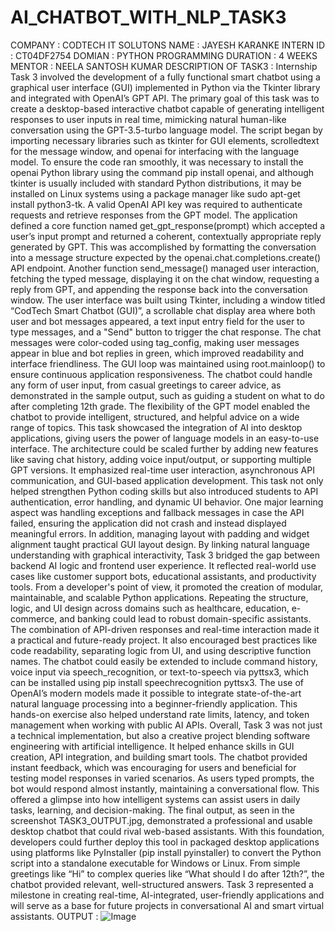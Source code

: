 # AI_CHATBOT_WITH_NLP_TASK3
COMPANY : CODTECH IT SOLUTONS
NAME : JAYESH KARANKE
INTERN ID : CT04DF2754
DOMIAN : PYTHON PROGRAMMING
DURATION : 4 WEEKS
MENTOR : NEELA SANTOSH KUMAR
DESCRIPTION OF TASK3 : Internship Task 3 involved the development of a fully functional smart chatbot using a graphical user interface (GUI) implemented in Python via the Tkinter library and integrated with OpenAI’s GPT API. The primary goal of this task was to create a desktop-based interactive chatbot capable of generating intelligent responses to user inputs in real time, mimicking natural human-like conversation using the GPT-3.5-turbo language model. The script began by importing necessary libraries such as tkinter for GUI elements, scrolledtext for the message window, and openai for interfacing with the language model. To ensure the code ran smoothly, it was necessary to install the openai Python library using the command pip install openai, and although tkinter is usually included with standard Python distributions, it may be installed on Linux systems using a package manager like sudo apt-get install python3-tk. A valid OpenAI API key was required to authenticate requests and retrieve responses from the GPT model. The application defined a core function named get_gpt_response(prompt) which accepted a user’s input prompt and returned a coherent, contextually appropriate reply generated by GPT. This was accomplished by formatting the conversation into a message structure expected by the openai.chat.completions.create() API endpoint. Another function send_message() managed user interaction, fetching the typed message, displaying it on the chat window, requesting a reply from GPT, and appending the response back into the conversation window. The user interface was built using Tkinter, including a window titled “CodTech Smart Chatbot (GUI)”, a scrollable chat display area where both user and bot messages appeared, a text input entry field for the user to type messages, and a "Send" button to trigger the chat response. The chat messages were color-coded using tag_config, making user messages appear in blue and bot replies in green, which improved readability and interface friendliness. The GUI loop was maintained using root.mainloop() to ensure continuous application responsiveness. The chatbot could handle any form of user input, from casual greetings to career advice, as demonstrated in the sample output, such as guiding a student on what to do after completing 12th grade. The flexibility of the GPT model enabled the chatbot to provide intelligent, structured, and helpful advice on a wide range of topics. This task showcased the integration of AI into desktop applications, giving users the power of language models in an easy-to-use interface. The architecture could be scaled further by adding new features like saving chat history, adding voice input/output, or supporting multiple GPT versions. It emphasized real-time user interaction, asynchronous API communication, and GUI-based application development. This task not only helped strengthen Python coding skills but also introduced students to API authentication, error handling, and dynamic UI behavior. One major learning aspect was handling exceptions and fallback messages in case the API failed, ensuring the application did not crash and instead displayed meaningful errors. In addition, managing layout with padding and widget alignment taught practical GUI layout design. By linking natural language understanding with graphical interactivity, Task 3 bridged the gap between backend AI logic and frontend user experience. It reflected real-world use cases like customer support bots, educational assistants, and productivity tools. From a developer's point of view, it promoted the creation of modular, maintainable, and scalable Python applications. Repeating the structure, logic, and UI design across domains such as healthcare, education, e-commerce, and banking could lead to robust domain-specific assistants. The combination of API-driven responses and real-time interaction made it a practical and future-ready project. It also encouraged best practices like code readability, separating logic from UI, and using descriptive function names. The chatbot could easily be extended to include command history, voice input via speech_recognition, or text-to-speech via pyttsx3, which can be installed using pip install speechrecognition pyttsx3. The use of OpenAI’s modern models made it possible to integrate state-of-the-art natural language processing into a beginner-friendly application. This hands-on exercise also helped understand rate limits, latency, and token management when working with public AI APIs. Overall, Task 3 was not just a technical implementation, but also a creative project blending software engineering with artificial intelligence. It helped enhance skills in GUI creation, API integration, and building smart tools. The chatbot provided instant feedback, which was encouraging for users and beneficial for testing model responses in varied scenarios. As users typed prompts, the bot would respond almost instantly, maintaining a conversational flow. This offered a glimpse into how intelligent systems can assist users in daily tasks, learning, and decision-making. The final output, as seen in the screenshot TASK3_OUTPUT.jpg, demonstrated a professional and usable desktop chatbot that could rival web-based assistants. With this foundation, developers could further deploy this tool in packaged desktop applications using platforms like PyInstaller (pip install pyinstaller) to convert the Python script into a standalone executable for Windows or Linux. From simple greetings like “Hi” to complex queries like “What should I do after 12th?”, the chatbot provided relevant, well-structured answers. Task 3 represented a milestone in creating real-time, AI-integrated, user-friendly applications and will serve as a base for future projects in conversational AI and smart virtual assistants.
OUTPUT : ![Image](https://github.com/user-attachments/assets/90a6bf73-e4d7-4bad-82ae-046384a0ac25)
